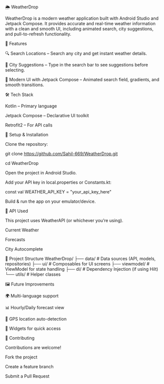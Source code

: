 🌦️ WeatherDrop

WeatherDrop is a modern weather application built with Android Studio and Jetpack Compose.
It provides accurate and real-time weather information with a clean and smooth UI, including animated search, city suggestions, and pull-to-refresh functionality.

🚀 Features

🔍 Search Locations – Search any city and get instant weather details.

📍 City Suggestions – Type in the search bar to see suggestions before selecting.

🎨 Modern UI with Jetpack Compose – Animated search field, gradients, and smooth transitions.

🛠️ Tech Stack

Kotlin – Primary language

Jetpack Compose – Declarative UI toolkit

Retrofit2 – For API calls


	
	
🔧 Setup & Installation

Clone the repository:

git clone https://github.com/Sahil-669/WeatherDrop.git

cd WeatherDrop


Open the project in Android Studio.

Add your API key in local.properties or Constants.kt:

const val WEATHER_API_KEY = "your_api_key_here"


Build & run the app on your emulator/device.

📡 API Used

This project uses WeatherAPI
 (or whichever you’re using).

Current Weather

Forecasts

City Autocomplete

📂 Project Structure
WeatherDrop/
 ├── data/             # Data sources (API, models, repositories)
 ├── ui/               # Composables for UI screens
 ├── viewmodel/        # ViewModel for state handling
 ├── di/               # Dependency Injection (if using Hilt)
 └── utils/            # Helper classes

🖼️ Future Improvements

🌍 Multi-language support

📊 Hourly/Daily forecast view

🧭 GPS location auto-detection

📱 Widgets for quick access

🤝 Contributing

Contributions are welcome!

Fork the project

Create a feature branch

Submit a Pull Request
